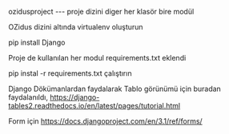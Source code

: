 ozidusproject --- proje dizini
diger her klasör bire modül

OZidus dizini altında virtualenv oluşturun

pip install Django

 Proje de kullanılan her modul requirements.txt eklendi
 
 pip instal -r requirements.txt çalıştırın
 
 Django Dökümanlardan faydalarak
 Tablo görünümü için buradan faydalanıldı,
 https://django-tables2.readthedocs.io/en/latest/pages/tutorial.html
 
 Form için
 https://docs.djangoproject.com/en/3.1/ref/forms/
